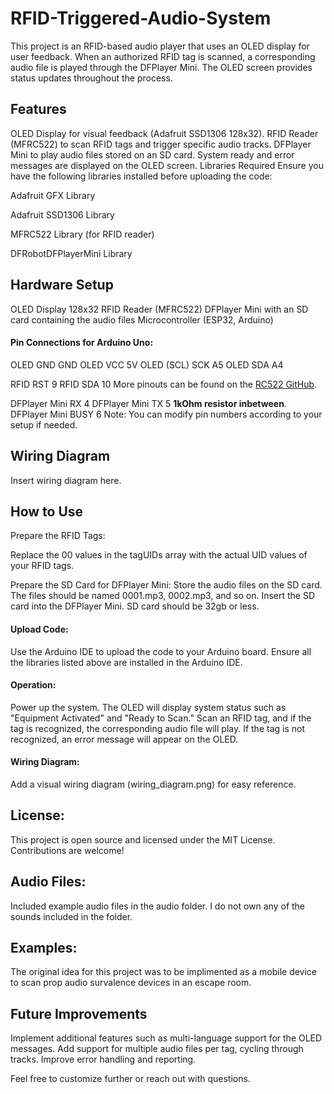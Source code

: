 
# RFID-Triggered-Audio-System
This project is an RFID-based audio player that uses an OLED display for user feedback. When an authorized RFID tag is scanned, a corresponding audio file is played through the DFPlayer Mini. The OLED screen provides status updates throughout the process.

## Features
OLED Display for visual feedback (Adafruit SSD1306 128x32).
RFID Reader (MFRC522) to scan RFID tags and trigger specific audio tracks.
DFPlayer Mini to play audio files stored on an SD card.
System ready and error messages are displayed on the OLED screen.
Libraries Required
Ensure you have the following libraries installed before uploading the code:

Adafruit GFX Library

Adafruit SSD1306 Library

MFRC522 Library (for RFID reader)

DFRobotDFPlayerMini Library

## Hardware Setup
OLED Display 128x32
RFID Reader (MFRC522)
DFPlayer Mini with an SD card containing the audio files
Microcontroller (ESP32, Arduino)

#### Pin Connections for Arduino Uno:
OLED GND  GND
OLED VCC  5V
OLED (SCL)	SCK	A5
OLED SDA  A4

RFID RST	9
RFID SDA	10
More pinouts can be found on the [RC522 GitHub](https://github.com/miguelbalboa/rfid?tab=readme-ov-file#id24).

DFPlayer Mini RX	4
DFPlayer Mini TX	5 **1kOhm resistor inbetween**.
DFPlayer Mini BUSY	6
Note: You can modify pin numbers according to your setup if needed.

## Wiring Diagram

Insert wiring diagram here.

## How to Use
Prepare the RFID Tags:

Replace the 00 values in the tagUIDs array with the actual UID values of your RFID tags.

Prepare the SD Card for DFPlayer Mini:
Store the audio files on the SD card. The files should be named 0001.mp3, 0002.mp3, and so on.
Insert the SD card into the DFPlayer Mini.
SD card should be 32gb or less.

#### Upload Code:
Use the Arduino IDE to upload the code to your Arduino board.
Ensure all the libraries listed above are installed in the Arduino IDE.

#### Operation:
Power up the system.
The OLED will display system status such as "Equipment Activated" and "Ready to Scan."
Scan an RFID tag, and if the tag is recognized, the corresponding audio file will play. If the tag is not recognized, an error message will appear on the OLED.

#### Wiring Diagram:
Add a visual wiring diagram (wiring_diagram.png) for easy reference.

## License:
This project is open source and licensed under the MIT License. Contributions are welcome!

## Audio Files:
Included example audio files in the audio folder. I do not own any of the sounds included in the folder.

## Examples:
The original idea for this project was to be implimented as a mobile device to scan prop audio survalence devices in an escape room. 

## Future Improvements
Implement additional features such as multi-language support for the OLED messages.
Add support for multiple audio files per tag, cycling through tracks.
Improve error handling and reporting.

Feel free to customize further or reach out with questions.
